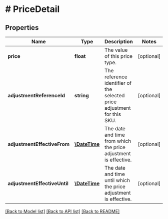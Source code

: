 # # PriceDetail

## Properties

Name | Type | Description | Notes
------------ | ------------- | ------------- | -------------
**price** | **float** | The value of this price type. | [optional] 
**adjustmentReferenceId** | **string** | The reference identifier of the selected price adjustment for this SKU. | [optional] 
**adjustmentEffectiveFrom** | [**\DateTime**](\DateTime.md) | The date and time from which the price adjustment is effective. | [optional] 
**adjustmentEffectiveUntil** | [**\DateTime**](\DateTime.md) | The date and time until which the price adjustment is effective. | [optional] 

[[Back to Model list]](../../README.md#documentation-for-models) [[Back to API list]](../../README.md#documentation-for-api-endpoints) [[Back to README]](../../README.md)


